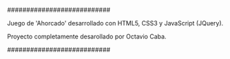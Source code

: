 ###########################

Juego de 'Ahorcado' desarrollado con HTML5, CSS3 y JavaScript (JQuery).

Proyecto completamente desarollado por Octavio Caba.

###########################
